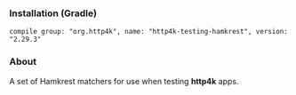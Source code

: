 ### Installation (Gradle)
```compile group: "org.http4k", name: "http4k-testing-hamkrest", version: "2.29.3"```

### About

A set of Hamkrest matchers for use when testing **http4k** apps.

<script src="https://gist-it.appspot.com/https://github.com/http4k/http4k/blob/master/src/docs/guide/modules/hamkrest/example.kt"></script>
